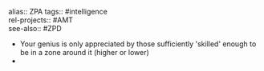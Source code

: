 alias:: ZPA
tags:: #intelligence  
rel-projects:: #AMT  
see-also:: #ZPD

- Your genius is only appreciated by those sufficiently 'skilled' enough to be in a zone around it (higher or lower)
-